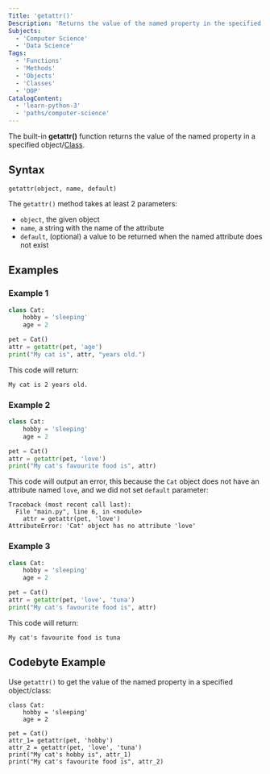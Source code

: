```yaml
---
Title: 'getattr()'
Description: 'Returns the value of the named property in the specified object.'
Subjects:
  - 'Computer Science'
  - 'Data Science'
Tags:
  - 'Functions'
  - 'Methods'
  - 'Objects'
  - 'Classes'
  - 'OOP'
CatalogContent:
  - 'learn-python-3'
  - 'paths/computer-science'
---
```


The built-in **getattr()** function returns the value of the named property in a specified object/[Class](https://github.com/Codecademy/docs/blob/main/content/python/concepts/classes/classes.md).

## Syntax

```shell
getattr(object, name, default)
```

The `getattr()` method takes at least 2 parameters:

- `object`, the given object
- `name`, a string with the name of the attribute
- `default`, (optional) a value to be returned when the named attribute does not exist

## Examples

### Example 1

```py
class Cat:
    hobby = 'sleeping'
    age = 2

pet = Cat()
attr = getattr(pet, 'age')
print("My cat is", attr, "years old.")
```

This code will return:

```shell
My cat is 2 years old.
```

### Example 2

```py
class Cat:
    hobby = 'sleeping'
    age = 2

pet = Cat()
attr = getattr(pet, 'love')
print("My cat's favourite food is", attr)
```

This code will output an error, this because the `Cat` object does not have an attribute named `love`, and we did not set `default` parameter:

```shell
Traceback (most recent call last):
  File "main.py", line 6, in <module>
    attr = getattr(pet, 'love')
AttributeError: 'Cat' object has no attribute 'love'
```

### Example 3

```py
class Cat:
    hobby = 'sleeping'
    age = 2

pet = Cat()
attr = getattr(pet, 'love', 'tuna')
print("My cat's favourite food is", attr)
```

This code will return:

```shell
My cat's favourite food is tuna
```

## Codebyte Example

Use `getattr()` to get the value of the named property in a specified object/class:

```codebyte/python
class Cat:
    hobby = 'sleeping'
    age = 2

pet = Cat()
attr_1= getattr(pet, 'hobby')
attr_2 = getattr(pet, 'love', 'tuna')
print("My cat's hobby is", attr_1)
print("My cat's favourite food is", attr_2)
```
